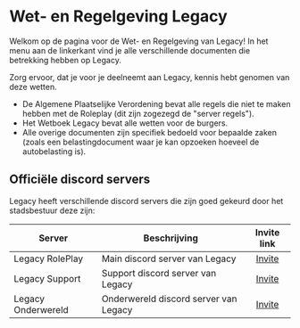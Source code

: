 # Wet- en Regelgeving Legacy

Welkom op de pagina voor de Wet- en Regelgeving van Legacy!
In het menu aan de linkerkant vind je alle verschillende documenten die betrekking hebben op Legacy.

Zorg ervoor, dat je voor je deelneemt aan Legacy, kennis hebt genomen van deze wetten.

- De Algemene Plaatselijke Verordening bevat alle regels die niet te maken hebben met de Roleplay (dit zijn zogezegd de "server regels").
- Het Wetboek Legacy bevat alle wetten voor de burgers.
- Alle overige documenten zijn specifiek bedoeld voor bepaalde zaken (zoals een belastingdocument waar je kan opzoeken hoeveel de autobelasting is).

## Officiële discord servers

Legacy heeft verschillende discord servers die zijn goed gekeurd door het stadsbestuur deze zijn:

| Server | Beschrijving | Invite link |
|---|---|:---:|
|Legacy RolePlay| Main discord server van Legacy | [Invite](https://discord.gg/legacynl) |
|Legacy Support| Support discord server van Legacy | [Invite](https://discord.gg/QSspuszfU4) |
|Legacy Onderwereld| Onderwereld discord server van Legacy | [Invite](https://discord.gg/gCtd4nqmCT) |
